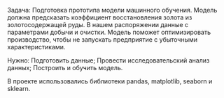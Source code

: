 Задача:
Подготовка прототипа модели машинного обучения.
Модель должна предсказать коэффициент восстановления золота из золотосодержащей руды. В нашем распоряжении данные с параметрами добычи и очистки.
Модель поможет оптимизировать производство, чтобы не запускать предприятие с убыточными характеристиками.

Нужно:
Подготовить данные;
Провести исследовательский анализ данных;
Построить и обучить модель.

В проекте использовались библиотеки pandas, matplotlib, seaborn и sklearn. 
